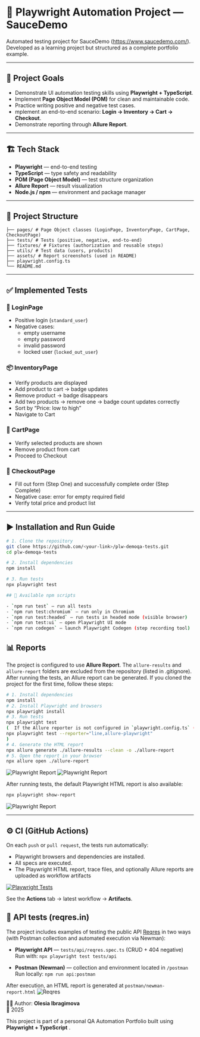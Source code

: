# 🧪 Playwright Automation Project — SauceDemo

Automated testing project for SauceDemo (https://www.saucedemo.com/).  
Developed as a learning project but structured as a complete portfolio example.

---

## 🎯 Project Goals

- Demonstrate UI automation testing skills using **Playwright + TypeScript**.
- Implement **Page Object Model (POM)** for clean and maintainable code.
- Practice writing positive and negative test cases.
- mplement an end-to-end scenario: **Login → Inventory → Cart → Checkout**.
- Demonstrate reporting through **Allure Report**.

---

## 🏗 Tech Stack

- **Playwright** — end-to-end testing
- **TypeScript** — type safety and readability
- **POM (Page Object Model)** — test structure organization
- **Allure Report** — result visualization
- **Node.js / npm** — environment and package manager

---

## 📂 Project Structure

```
├── pages/ # Page Object classes (LoginPage, InventoryPage, CartPage, CheckoutPage)
├── tests/ # Tests (positive, negative, end-to-end)
├── fixtures/ # Fixtures (authorization and reusable steps)
├── utils/ # Test data (users, products)
├── assets/ # Report screenshots (used in README)
├── playwright.config.ts
└── README.md
```

---

## ✅ Implemented Tests

### 🔐 LoginPage

- Positive login (`standard_user`)
- Negative cases:
  - empty username
  - empty password
  - invalid password
  - locked user (`locked_out_user`)

### 📦 InventoryPage

- Verify products are displayed
- Add product to cart → badge updates
- Remove product → badge disappears
- Add two products → remove one → badge count updates correctly
- Sort by “Price: low to high”
- Navigate to Cart

### 🛒 CartPage

- Verify selected products are shown
- Remove product from cart
- Proceed to Checkout

### 📝 CheckoutPage

- Fill out form (Step One) and successfully complete order (Step Complete)
- Negative case: error for empty required field
- Verify total price and product list

---

## ▶️ Installation and Run Guide

```bash
# 1. Clone the repository
git clone https://github.com/<your-link>/plw-demoqa-tests.git
cd plw-demoqa-tests

# 2. Install dependencies
npm install

# 3. Run tests
npx playwright test

## 📜 Available npm scripts

- `npm run test` — run all tests
- `npm run test:chromium` — run only in Chromium
- `npm run test:headed` — run tests in headed mode (visible browser)
- `npm run test:ui` — open Playwright UI mode
- `npm run codegen` — launch Playwright Codegen (step recording tool)
```

## 📊 Reports

The project is configured to use **Allure Report**.
The `allure-results` and `allure-report` folders are excluded from the repository (listed in .gitignore).
After running the tests, an Allure report can be generated.
If you cloned the project for the first time, follow these steps:

``` bash
# 1. Install dependencies
npm install
# 2. Install Playwright and browsers
npx playwright install
# 3. Run tests
npx playwright test
(  If the Allure reporter is not configured in `playwright.config.ts` ( i.e., the line reporter: [['html'], ['allure-playwright']] is missing ), then run the command below: 
npx playwright test --reporter="line,allure-playwright"
)
# 4. Generate the HTML report
npx allure generate ./allure-results --clean -o ./allure-report
# 5. Open the report in your browser
npx allure open ./allure-report

```

![Playwright Report](./assets/Report-Allure.png)
![Playwright Report](./assets/Report-Allure-part-2.png)

After running tests, the default Playwright HTML report is also available:

```bash
npx playwright show-report

```

![Playwright Report](./assets/Report-HTML.png)

---

## ⚙️ CI (GitHub Actions)

On each `push` or `pull request`, the tests run automatically:

- Playwright browsers and dependencies are installed.
- All specs are executed.
- The Playwright HTML report, trace files, and optionally Allure reports are uploaded as workflow artifacts

[![Playwright Tests](https://github.com/MaksiLes/playwright-SAUSEDEMO-tests/actions/workflows/tests.yml/badge.svg)](https://github.com/MaksiLes/playwright-SAUSEDEMO-tests/actions/workflows/tests.yml)

See the **Actions** tab → latest workflow → **Artifacts**.

## 🔌 API tests (reqres.in)

The project includes examples of testing the public API [Reqres](https://reqres.in) in two ways (with Postman collection and automated execution via Newman):

- **Playwright API** — `tests/api/reqres.spec.ts` (CRUD + 404 negative)  
  Run with: `npx playwright test tests/api`

- **Postman (Newman)** — collection and environment located in `/postman`  
  Run locally: `npm run api:postman`  
  
After execution, an HTML report is generated at `postman/newman-report.html`
![Reqres](./assets/Report-Newman.png)

👩‍💻 Author: **Olesia Ibragimova**  
📅 2025  

This project is part of a personal QA Automation Portfolio
built using **Playwright + TypeScript** .